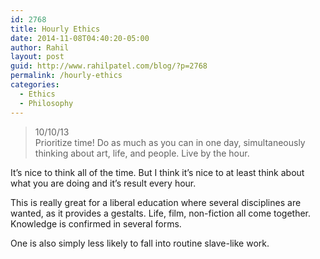 ```yaml
---
id: 2768
title: Hourly Ethics
date: 2014-11-08T04:40:20-05:00
author: Rahil
layout: post
guid: http://www.rahilpatel.com/blog/?p=2768
permalink: /hourly-ethics
categories:
  - Ethics
  - Philosophy
---
```

> 10/10/13  
> Prioritize time! Do as much as you can in one day, simultaneously thinking about art, life, and people. Live by the hour.

It&#8217;s nice to think all of the time. But I think it&#8217;s nice to at least think about what you are doing and it&#8217;s result every hour.

This is really great for a liberal education where several disciplines are wanted, as it provides a gestalts. Life, film, non-fiction all come together. Knowledge is confirmed in several forms.

One is also simply less likely to fall into routine slave-like work.